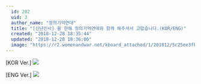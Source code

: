 ```yaml
---
  id: 202
  uid: 3
  author_name: "정의기억연대"
  title: "[신년인사] 올 한해 정의기억연대와 함께 해주셔서 고맙습니다.(KOR/ENG)"
  created: "2018-12-28 18:35:44"
  updated: "2018-12-28 18:36:06"
  image: "https://r2.womenandwar.net/kboard_attached/1/201812/5c25ee3fb21313447191.jpg"
---
```

\[KOR Ver.\]
![](https://r2.womenandwar.net/kboard_attached/1/201812/5c25ee3fb21313447191.jpg)

\[ENG Ver.\]
 ![](https://r2.womenandwar.net/kboard_attached/1/201812/5c25ee3fb0a937780223.jpg)